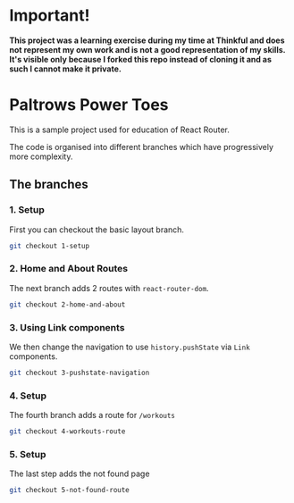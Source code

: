 # Important!

**This project was a learning exercise during my time at Thinkful and does not represent my own work and is not a good representation of my skills.  It's visible only because I forked this repo instead of cloning it and as such I cannot make it private.**

# Paltrows Power Toes

This is a sample project used for education of React Router.

The code is organised into different branches which have progressively more complexity.

## The branches

### 1. Setup

First you can checkout the basic layout branch.

```bash
git checkout 1-setup
```

### 2. Home and About Routes

The next branch adds 2 routes with `react-router-dom`.

```bash
git checkout 2-home-and-about
```

### 3. Using Link components

We then change the navigation to use `history.pushState` via `Link` components.

```bash
git checkout 3-pushstate-navigation
```

### 4. Setup

The fourth branch adds a route for `/workouts`

```bash
git checkout 4-workouts-route
```

### 5. Setup

The last step adds the not found page

```bash
git checkout 5-not-found-route
```
